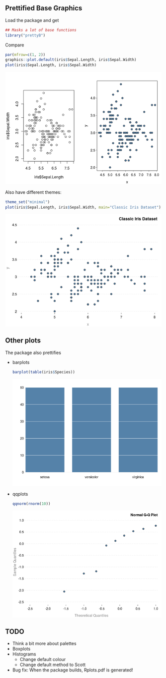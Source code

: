 
<!-- README.md is generated from README.Rmd. Please edit that file -->
Prettified Base Graphics
------------------------

Load the package and get

``` r
## Masks a lot of base functions
library("prettyB")
```

Compare

``` r
par(mfrow=c(1, 2))
graphics::plot.default(iris$Sepal.Length, iris$Sepal.Width)
plot(iris$Sepal.Length, iris$Sepal.Width)
```

![](graphics/README-unnamed-chunk-3-1.png)

Also have different themes:

``` r
theme_set("minimal")
plot(iris$Sepal.Length, iris$Sepal.Width, main="Classic Iris Dataset")
```

![](graphics/README-unnamed-chunk-4-1.png)

Other plots
-----------

The package also prettifies

-   barplots

    ``` r
    barplot(table(iris$Species))
    ```

    ![](graphics/README-unnamed-chunk-5-1.png)
-   qqplots

    ``` r
    qqnorm(rnorm(10))
    ```

    ![](graphics/README-unnamed-chunk-6-1.png)

TODO
----

-   Think a bit more about palettes
-   Boxplots
-   Histograms
    -   Change default colour
    -   Change default method to Scott
-   Bug fix: When the package builds, Rplots.pdf is generated!
